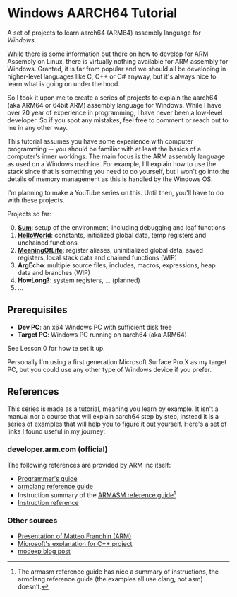 # Windows AARCH64 Tutorial

A set of projects to learn aarch64 (ARM64) assembly language for _Windows_.

While there is some information out there on how to develop for ARM Assembly on Linux, there is virtually nothing available for ARM assembly for Windows. Granted, it is far from popular and we should all be developing in higher-level languages like C, C++ or C# anyway, but it's always nice to learn what is going on under the hood.

So I took it upon me to create a series of projects to explain the aarch64 (aka ARM64 or 64bit ARM) assembly language for Windows. While I have over 20 year of experience in programming, I have never been a low-level developer. So if you spot any mistakes, feel free to comment or reach out to me in any other way.

This tutorial assumes you have some experience with computer programming -- you should be familiar with at least the basics of a computer's inner workings. The main focus is the ARM assembly language as used on a Windows machine. For example, I'll explain how to use the stack since that is something you need to do yourself, but I won't go into the details of memory management as this is handled by the Windows OS.

I'm planning to make a YouTube series on this. Until then, you'll have to do with these projects.

Projects so far:

0. **[Sum](00.%20Sum/)**: setup of the environment, including debugging and leaf functions
1. **[HelloWorld](01.%20HelloWorld/)**: constants, initialized global data, temp registers and unchained functions
2. **[MeaningOfLife](02.%20MeaningOfLife/)**: register aliases, uninitialized global data, saved registers, local stack data and chained functions (WIP)
3. **ArgEcho**: multiple source files, includes, macros, expressions, heap data and branches (WIP)
4. **HowLong?**: system registers, ... (planned)
5. ...

## Prerequisites

* __Dev PC__: an x64 Windows PC with sufficient disk free
* __Target PC__: Windows PC running on aarch64 (aka ARM64)

See Lesson 0 for how te set it up.

Personally I'm using a first generation Microsoft Surface Pro X as my target PC, but you could use any other type of Windows device if you prefer.

## References

This series is made as a tutorial, meaning you learn by example. It isn't a manual nor a course that will explain aarch64 step by step, instead it is a series of examples that will help you to figure it out yourself. Here's a set of links I found useful in my journey:

### developer.arm.com (official)

The following references are provided by ARM inc itself:

* [Programmer's guide](https://developer.arm.com/documentation/102374/latest/)
* [armclang reference guide](https://developer.arm.com/documentation/100067/0612/armclang-Integrated-Assembler?lang=en)
* Instruction summary of the [ARMASM reference guide](https://developer.arm.com/documentation/dui0802/b/A64-General-Instructions/A64-general-instructions-in-alphabetical-order)[^1]
* [Instruction reference](https://developer.arm.com/documentation/ddi0602/latest)

[^1]: The armasm reference guide has nice a summary of instructions, the armclang reference guide (the examples all use clang, not asm) doesn't.

### Other sources

* [Presentation of Matteo Franchin (ARM)](https://armkeil.blob.core.windows.net/developer/Files/pdf/graphics-and-multimedia/ARMv8_InstructionSetOverview.pdf)
* [Microsoft's explanation for C++ project](https://docs.microsoft.com/en-us/cpp/build/configuring-programs-for-arm-processors-visual-cpp?view=msvc-170)
* [modexp blog post](https://modexp.wordpress.com/2018/10/30/arm64-assembly/)
